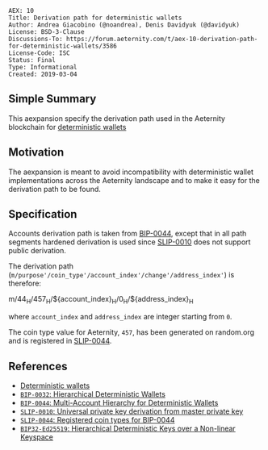 ```
AEX: 10
Title: Derivation path for deterministic wallets
Author: Andrea Giacobino (@noandrea), Denis Davidyuk (@davidyuk)
License: BSD-3-Clause
Discussions-To: https://forum.aeternity.com/t/aex-10-derivation-path-for-deterministic-wallets/3586
License-Code: ISC
Status: Final
Type: Informational
Created: 2019-03-04
```

## Simple Summary

This aexpansion specify the derivation path used in the Aeternity blockchain for [deterministic wallets](https://en.bitcoin.it/wiki/Deterministic_wallet)

## Motivation

The aexpansion is meant to avoid incompatibility with deterministic wallet implementations across the Aeternity landscape and to make it easy for the derivation path to be found.

## Specification

Accounts derivation path is taken from [BIP-0044](https://github.com/bitcoin/bips/blob/master/bip-0044.mediawiki), except that in all path segments hardened derivation is used since [SLIP-0010](https://github.com/satoshilabs/slips/blob/master/slip-0010.md) does not support public derivation.

The derivation path (`m/purpose'/coin_type'/account_index'/change'/address_index'`) is therefore:

m/44<sub>H</sub>/457<sub>H</sub>/\${account_index}<sub>H</sub>/0<sub>H</sub>/\${address_index}<sub>H</sub>

where `account_index` and `address_index` are integer starting from `0`.

The coin type value for Aeternity, `457`, has been generated on random.org and is registered in [SLIP-0044](https://github.com/satoshilabs/slips/blob/master/slip-0044.md).

## References

- [Deterministic wallets](https://en.bitcoin.it/wiki/Deterministic_wallet)
- [`BIP-0032`: Hierarchical Deterministic Wallets](https://github.com/bitcoin/bips/blob/master/bip-0032.mediawiki)
- [`BIP-0044`: Multi-Account Hierarchy for Deterministic Wallets](https://github.com/bitcoin/bips/blob/master/bip-0044.mediawiki)
- [`SLIP-0010`: Universal private key derivation from master private key](https://github.com/satoshilabs/slips/blob/master/slip-0010.md)
- [`SLIP-0044`: Registered coin types for BIP-0044](https://github.com/satoshilabs/slips/blob/master/slip-0044.md)
- [`BIP32-Ed25519`: Hierarchical Deterministic Keys over a Non-linear Keyspace](https://ieeexplore.ieee.org/document/7966967?reload=true)
